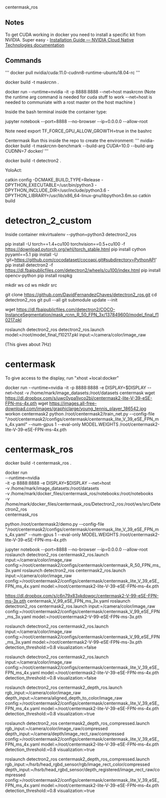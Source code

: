 centermask_ros

## Notes
To get CUDA working in docker you need to install a specific kit from NVIDIA. Super easy - [Installation Guide — NVIDIA Cloud Native Technologies documentation](https://docs.nvidia.com/datacenter/cloud-native/container-toolkit/install-guide.html#docker)

## Commands
'''
docker pull nvidia/cuda:11.0-cudnn8-runtime-ubuntu18.04-rc
'''

docker build -t maskrcnn .


docker run --runtime=nvidia -it -p 8888:8888 --net=host  maskrcnn
(Note the runtime arg command is needed for cuda stuff to work
--net=host is needed to communiate with a rost master on the host machine
)

Inside the bash terminal inside the container type:

jupyter notebook --port=8888 --no-browser --ip=0.0.0.0 --allow-root 

Note need export TF_FORCE_GPU_ALLOW_GROWTH=true in the bashrc




Centermask
Run this inside the repo to create the environment:
'''
nvidia-docker build -t maskrcnn-benchmark --build-arg CUDA=10.0 --build-arg CUDNN=7 docker/
'''

docker build -t detectron2 .



YoloAct:

catkin config -DCMAKE_BUILD_TYPE=Release -DPYTHON_EXECUTABLE=/usr/bin/python3 -DPYTHON_INCLUDE_DIR=/usr/include/python3.6 -DPYTHON_LIBRARY=/usr/lib/x86_64-linux-gnu/libpython3.6m.so
catkin build



# detectron_2_custom

Inside container
mkvirtualenv --python=python3 detectron2_ros

pip install -U torch==1.4+cu100 torchvision==0.5+cu100 -f https://download.pytorch.org/whl/torch_stable.html
pip install cython pyyaml==5.1
pip install -U 'git+https://github.com/cocodataset/cocoapi.git#subdirectory=PythonAPI'
pip install detectron2 -f https://dl.fbaipublicfiles.com/detectron2/wheels/cu100/index.html
pip install opencv-python
pip install rospkg

mkdir ws
cd ws
mkdir src

git clone https://github.com/DavidFernandezChaves/detectron2_ros.git
cd detectron2_ros
git pull --all
git submodule update --init

wget https://dl.fbaipublicfiles.com/detectron2/COCO-InstanceSegmentation/mask_rcnn_R_50_FPN_3x/137849600/model_final_f10217.pkl

roslaunch detectron2_ros detectron2_ros.launch model:=/root/model_final_f10217.pkl input:=/camera/color/image_raw

(This gives about 7Hz)

<!-- roslaunch detectron2_ros centermask2_ros.launch model:=/root/centermask2-lite-V-39-eSE-FPN-ms-4x.pth input:=/camera/color/image_raw config:=/root/ws/src/Detectron2_ros/centermask/configs/centermask/centermask_lite_V_39_eSE_FPN_ms_4x.yaml -->

# centermask
To give access to the display, run "xhost +local:docker"

docker run --runtime=nvidia -it -p 8888:8888 -e DISPLAY=$DISPLAY --net=host  -v /home/mark/image_datasets:/root/datasets centermask
wget https://dl.dropbox.com/s/uwc0ypa1jvco2bi/centermask2-lite-V-39-eSE-FPN-ms-4x.pth
wget https://images.all-free-download.com/images/graphiclarge/young_tennis_player_186542.jpg
workon centermask2
python /root/centermask2/train_net.py --config-file "/root/centermask2/configs/centermask/centermask_lite_V_39_eSE_FPN_ms_4x.yaml" --num-gpus 1 --eval-only MODEL.WEIGHTS /root/centermask2-lite-V-39-eSE-FPN-ms-4x.pth

# centermask_ros
docker build -t centermask_ros .

docker run \
--runtime=nvidia  \
-it -p 8888:8888 -e DISPLAY=$DISPLAY --net=host   \
-v /home/mark/image_datasets:/root/datasets \
-v /home/mark/docker_files/centermask_ros/notebooks:/root/notebooks \
-v /home/mark/docker_files/centermask_ros/Detectron2_ros:/root/ws/src/Detectron2_ros \
centermask_ros

python /root/centermask2/demo.py --config-file "/root/centermask2/configs/centermask/centermask_lite_V_39_eSE_FPN_ms_4x.yaml" --num-gpus 1 --eval-only MODEL.WEIGHTS /root/centermask2-lite-V-39-eSE-FPN-ms-4x.pth


jupyter notebook --port=8888 --no-browser --ip=0.0.0.0 --allow-root 
roslaunch detectron2_ros centermask2_ros.launch input:=/camera/color/image_raw config:=/root/centermask2/configs/centermask/centermask_R_50_FPN_ms_3x.yaml
roslaunch detectron2_ros centermask2_ros.launch input:=/camera/color/image_raw config:=/root/centermask2/configs/centermask/centermask_lite_V_39_eSE_FPN_ms_4x.yaml model:=/root/centermask2-lite-V-39-eSE-FPN-ms-4x.pth

https://dl.dropbox.com/s/c6n79x83xkdowqc/centermask2-V-99-eSE-FPN-ms-3x.pth
centermask_V_99_eSE_FPN_ms_3x.yaml
roslaunch detectron2_ros centermask2_ros.launch input:=/camera/color/image_raw config:=/root/centermask2/configs/centermask/centermask_V_99_eSE_FPN_ms_3x.yaml model:=/root/centermask2-V-99-eSE-FPN-ms-3x.pth

roslaunch detectron2_ros centermask2_ros.launch input:=/camera/color/image_raw config:=/root/centermask2/configs/centermask/centermask_V_99_eSE_FPN_ms_3x.yaml model:=/root/centermask2-V-99-eSE-FPN-ms-3x.pth detection_threshold:=0.8 visualization:=false

roslaunch detectron2_ros centermask2_ros.launch input:=/camera/color/image_raw config:=/root/centermask2/configs/centermask/centermask_lite_V_39_eSE_FPN_ms_4x.yaml model:=/root/centermask2-lite-V-39-eSE-FPN-ms-4x.pth detection_threshold:=0.8 visualization:=false

<!-- Note that for the depth version, we need to align the depth image and rgb so that the mask corresponds -->
roslaunch detectron2_ros centermask2_depth_ros.launch rgb_input:=/camera/color/image_raw depth_input:=/camera/aligned_depth_to_color/image_raw config:=/root/centermask2/configs/centermask/centermask_lite_V_39_eSE_FPN_ms_4x.yaml model:=/root/centermask2-lite-V-39-eSE-FPN-ms-4x.pth detection_threshold:=0.8 visualization:=true


<!-- For the dataset -->
roslaunch detectron2_ros centermask2_depth_ros_compressed.launch rgb_input:=/camera/color/image_raw/compressed depth_input:=/camera/depth/image_rect_raw/compressed config:=/root/centermask2/configs/centermask/centermask_lite_V_39_eSE_FPN_ms_4x.yaml model:=/root/centermask2-lite-V-39-eSE-FPN-ms-4x.pth detection_threshold:=0.8 visualization:=true

roslaunch detectron2_ros centermask2_depth_ros_compressed.launch rgb_input:=/hsrb/head_rgbd_sensor/rgb/image_rect_color/compressed depth_input:=/hsrb/head_rgbd_sensor/depth_registered/image_rect_raw/compressed config:=/root/centermask2/configs/centermask/centermask_lite_V_39_eSE_FPN_ms_4x.yaml model:=/root/centermask2-lite-V-39-eSE-FPN-ms-4x.pth detection_threshold:=0.8 visualization:=true
